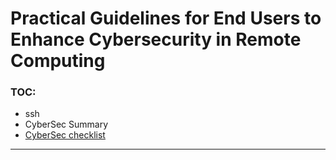 # Practical Guidelines for End Users to Enhance Cybersecurity in Remote Computing

 

### TOC:
  * ssh
  * CyberSec Summary
  * [CyberSec checklist](cyberSec-checklist.md)


---
